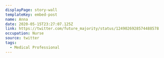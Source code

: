 ```yaml
---
displayPage: story-wall
templateKey: embed-post
name: Anna
date: 2020-05-15T23:27:07.125Z
link: https://twitter.com/future_majority/status/1249026928574488578
occupation: Nurse
source: twitter
tags:
  - Medical Professional
---
```

